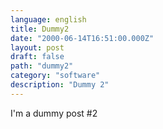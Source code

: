 ```yaml
---
language: english
title: Dummy2
date: "2000-06-14T16:51:00.000Z"
layout: post
draft: false
path: "dummy2"
category: "software"
description: "Dummy 2"
---
```


I'm a dummy post #2